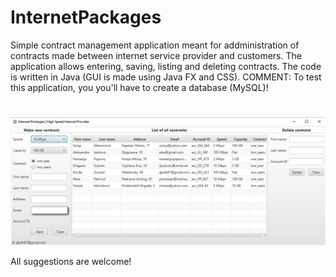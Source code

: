 # InternetPackages
Simple contract management application meant for addministration of contracts made between internet service provider and customers.
The application allows entering, saving, listing and deleting contracts.
The code is written in Java (GUI is made using Java FX and CSS).
COMMENT: To test this application, you you'll have to create a database (MySQL)!
# 
![Main window](pics/Internet_Packages.jpg)


All suggestions are welcome!
